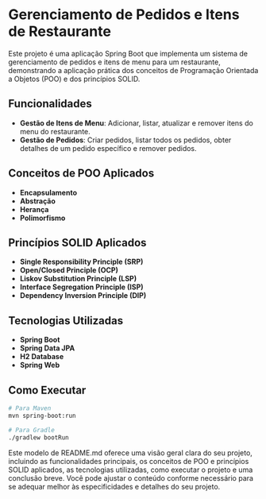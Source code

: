 # Gerenciamento de Pedidos e Itens de Restaurante

Este projeto é uma aplicação Spring Boot que implementa um sistema de gerenciamento de pedidos e itens de menu para um restaurante, demonstrando a aplicação prática dos conceitos de Programação Orientada a Objetos (POO) e dos princípios SOLID.

## Funcionalidades

- **Gestão de Itens de Menu**: Adicionar, listar, atualizar e remover itens do menu do restaurante.
- **Gestão de Pedidos**: Criar pedidos, listar todos os pedidos, obter detalhes de um pedido específico e remover pedidos.

## Conceitos de POO Aplicados

- **Encapsulamento**
- **Abstração**
- **Herança**
- **Polimorfismo**

## Princípios SOLID Aplicados

- **Single Responsibility Principle (SRP)**
- **Open/Closed Principle (OCP)**
- **Liskov Substitution Principle (LSP)**
- **Interface Segregation Principle (ISP)**
- **Dependency Inversion Principle (DIP)**

## Tecnologias Utilizadas

- **Spring Boot**
- **Spring Data JPA**
- **H2 Database**
- **Spring Web**

## Como Executar

```bash
# Para Maven
mvn spring-boot:run

# Para Gradle
./gradlew bootRun
```


Este modelo de README.md oferece uma visão geral clara do seu projeto, incluindo as funcionalidades principais, os conceitos de POO e princípios SOLID aplicados, as tecnologias utilizadas, como executar o projeto e uma conclusão breve. Você pode ajustar o conteúdo conforme necessário para se adequar melhor às especificidades e detalhes do seu projeto.

